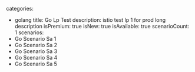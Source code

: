 categories:
  - golang
title: Go Lp Test
description: istio test lp 1 for prod long description
isPremium: true
isNew: true
isAvailable: true
scenarioCount: 1
scenarios:
 - Go Scenario Sa 1
 - Go Scenario Sa 2
 - Go Scenario Sa 3
 - Go Scenario Sa 4
 - Go Scenario Sa 5
